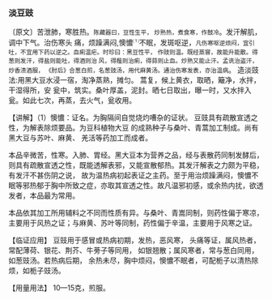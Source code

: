 ### 淡豆豉

〔原文〕苦泄肺，寒胜热。<small>陈藏器曰，豆性生平，
炒熟热，煮食寒，作鼓冷</small>。发汗解肌，调中下气。治伤寒头
痛，烦躁满闷,懊憹<sup>⑴</sup>不眠，发斑呕逆，<small>凡伤寒呕逆烦闷，宜引吐，不宜用下药以逆之。血痢温疟。时珍曰：黑豆性平， 作豉则温。既经蒸窨，故能升能散。得葱则发汗，得盐则能吐，得酒则治
风，得薤则治痢，得蒜则止血。炒熟又能止汗。孟诜治盗汗，炒香渍酒服，
《肘后》合葱白煎，名葱豉汤，用代麻黄汤。通治伤寒发表，亦治温病</small>。
造淡豉法:用黑大豆水浸一宿，淘净蒸熟，摊匀。
蒿复，候上黄衣，取晒，簸净，水拌，干湿得所，安
瓮中，筑实。桑叶厚盖，泥封。晒七日取出，曝一时，又水拌入瓮。如此七次，再蒸，去火气，瓮收用。

【讲解】（1）懊憹：证名。为胸隔间自觉烧灼嘈杂的证状。
豆豉具有疏散宣透之性，为解表除烦要品。为豆科植物大豆
的成熟种子与桑叶、青蒿加工制成。尚有黑大豆与苏叶、麻黄、
羌活等药加工而成者。	

本品辛微苦，性寒。入肺、胃经。黑大豆本为营养之品，经与表散药同制发酵后，则具有疏散宣透之性，既能透解表邪，又能宣散郁热。其发汗解表之力颇为平稳，有发汗不甚伤阴之说，
故为温热病初起表证之主药。至于用治烦躁满闷，懊憹不眠等邪热郁于胸中所致之症，亦取其宣透之性。故凡温邪初感，或余热内扰，欲透发者，本品最为常用。

本品依其加工所用辅料之不同而性质有异。与桑叶、青嵩同制，则药性偏于寒凉，主要用于风热之证；与麻黄、苏叶等同制，药性偏于辛温，主要用于风寒之证。

【临证应用】 豆豉用于感冒或热病初期，发热，恶风寒，
头痛等证，属风热者，常配薄荷、银花、荆芥、牛蒡子等同用，
如银翘散；属风寒者，常与葱白同用，如葱豉汤。若热病后期，
余热未尽，胸中烦闷，懊憹不眠者，可配栀子以清热除烦，如栀子豉汤。

【用量用法】 10—15克，煎服。
